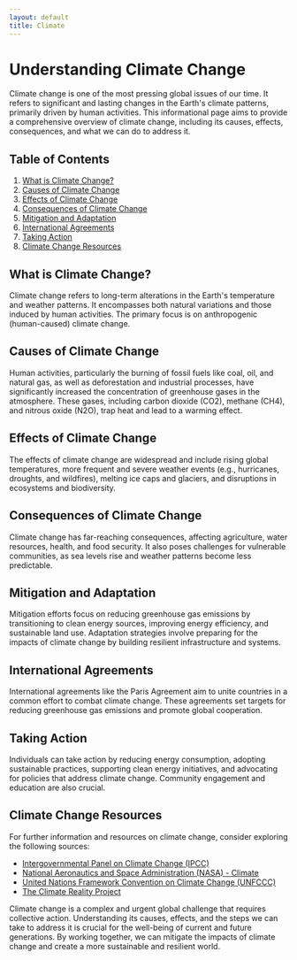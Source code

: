 ```yaml
---
layout: default
title: Climate
---
```


# Understanding Climate Change

Climate change is one of the most pressing global issues of our time. It refers to significant and lasting changes in the Earth's climate patterns, primarily driven by human activities. This informational page aims to provide a comprehensive overview of climate change, including its causes, effects, consequences, and what we can do to address it.

## Table of Contents
1. [What is Climate Change?](#what-is-climate-change)
2. [Causes of Climate Change](#causes-of-climate-change)
3. [Effects of Climate Change](#effects-of-climate-change)
4. [Consequences of Climate Change](#consequences-of-climate-change)
5. [Mitigation and Adaptation](#mitigation-and-adaptation)
6. [International Agreements](#international-agreements)
7. [Taking Action](#taking-action)
8. [Climate Change Resources](#climate-change-resources)

## What is Climate Change?
Climate change refers to long-term alterations in the Earth's temperature and weather patterns. It encompasses both natural variations and those induced by human activities. The primary focus is on anthropogenic (human-caused) climate change.

## Causes of Climate Change
Human activities, particularly the burning of fossil fuels like coal, oil, and natural gas, as well as deforestation and industrial processes, have significantly increased the concentration of greenhouse gases in the atmosphere. These gases, including carbon dioxide (CO2), methane (CH4), and nitrous oxide (N2O), trap heat and lead to a warming effect.

## Effects of Climate Change
The effects of climate change are widespread and include rising global temperatures, more frequent and severe weather events (e.g., hurricanes, droughts, and wildfires), melting ice caps and glaciers, and disruptions in ecosystems and biodiversity.

## Consequences of Climate Change
Climate change has far-reaching consequences, affecting agriculture, water resources, health, and food security. It also poses challenges for vulnerable communities, as sea levels rise and weather patterns become less predictable.

## Mitigation and Adaptation
Mitigation efforts focus on reducing greenhouse gas emissions by transitioning to clean energy sources, improving energy efficiency, and sustainable land use. Adaptation strategies involve preparing for the impacts of climate change by building resilient infrastructure and systems.

## International Agreements
International agreements like the Paris Agreement aim to unite countries in a common effort to combat climate change. These agreements set targets for reducing greenhouse gas emissions and promote global cooperation.

## Taking Action
Individuals can take action by reducing energy consumption, adopting sustainable practices, supporting clean energy initiatives, and advocating for policies that address climate change. Community engagement and education are also crucial.

## Climate Change Resources
For further information and resources on climate change, consider exploring the following sources:

- [Intergovernmental Panel on Climate Change (IPCC)](https://www.ipcc.ch/)
- [National Aeronautics and Space Administration (NASA) - Climate](https://climate.nasa.gov/)
- [United Nations Framework Convention on Climate Change (UNFCCC)](https://unfccc.int/)
- [The Climate Reality Project](https://www.climaterealityproject.org/)

Climate change is a complex and urgent global challenge that requires collective action. Understanding its causes, effects, and the steps we can take to address it is crucial for the well-being of current and future generations. By working together, we can mitigate the impacts of climate change and create a more sustainable and resilient world.
